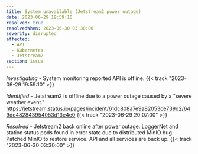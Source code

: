 ```yaml
---
title: System unavailable (Jetstream2 power outage)
date: 2023-06-29 19:59:10
resolved: true
resolvedWhen: 2023-06-30 03:30:00
severity: disrupted
affected:
  - API
  - Kubernetes
  - Jetstream2
section: issue
---
```


*Investigating* - System monitoring reported API is offline. {{< track "2023-06-29 19:59:10" >}}

*Identified* - Jetstream2 is offline due to a power outage caused by a "severe weather event." https://jetstream.status.io/pages/incident/61dc808a7e9a82053ce739d2/649de482843954053d13e4e0 {{< track "2023-06-29 20:07:00" >}}

*Resolved* - Jetstream2 back online after power outage. LoggerNet and station status pods found in error state due to distributed MinIO bug. Patched MinIO to restore service. API and all services are back up. {{< track "2023-06-30 03:30:00" >}}
